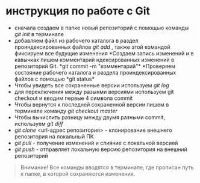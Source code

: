 # инструкция по работе с Git

- сначала создаем в папке новый репозиторий с помощью команды
_git init_ в терминале
- добавляем файл из рабочего каталога в раздел проиндексированных файлов _git add_ ,
также этой командой фиксируем все будущие изменения
*Создаем запись изменений и в кавычках пишем комментарий ндексированных изменений в репозиторий Git.
*git commit -m "комментарий"\*
*Проверяем состояние рабочего каталога и раздела проиндексированных файлов с помощью
*git status\*
- Чтобы увидеть все сохраненные версии используем _git log_
- для переключения между разынми версиями используем git checkout и вводим первые 4 символа commit
- Чтобы вернутся к последней сохраненной версии пишем в терминале команду _git checkout master_
- Чтобы вычислить разницу между двумя разными commit, используем _git diff_
- _git clone_ <url-адрес репозитория> - клонирование внешнего репозитория на локальный ПК
- _git pull_ - получение изменений и слияние с локальной версией
- _git push_ - отправляет локальную версию репозитория на внешний репозиторий
> Внимание!
> Все команды вводятся в терминале, где прописан путь к папке, в которой сохраняются изменения. 
